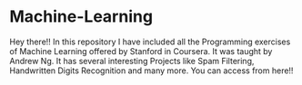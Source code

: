 # Machine-Learning
Hey there!! In this repository I have included all the Programming exercises of Machine Learning offered by Stanford in Coursera. It was taught by Andrew Ng. It has several interesting Projects like Spam Filtering, Handwritten Digits Recognition and many more. You can access from here!!  
